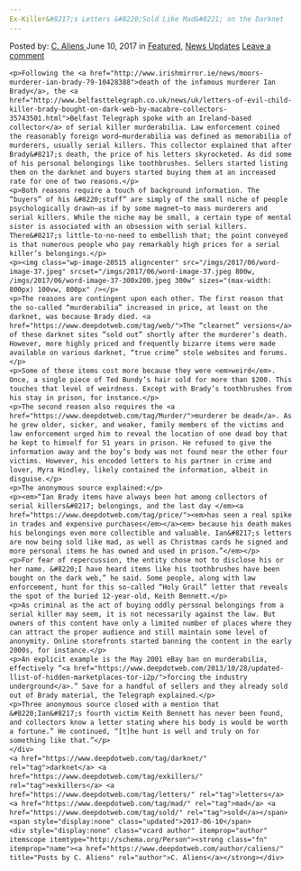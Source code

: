 ```yaml
---
Ex-Killer&#8217;s Letters &#8220;Sold Like Mad&#8221; on the Darknet
---
```

<article class="post-listing post-20511 post type-post status-publish format-standard has-post-thumbnail hentry  tag-darknet tag-exkillers tag-letters tag-mad ">
    <div class="post-inner">
        <span>Posted by: <a href="https://www.deepdotweb.com/author/caliens/" title="">C. Aliens </a></span>
    <span>June 10, 2017</span>
    <span>in <a href="https://www.deepdotweb.com/category/deepdot-news/" rel="category tag">Featured</a>, <a href="https://www.deepdotweb.com/category/news-updates/" rel="category tag">News Updates</a></span>
    <span><a href="https://www.deepdotweb.com/2017/06/10/ex-killers-letters-sold-like-mad-on-the-darknet/#respond">Leave a comment</a></span>
    </p>
    <div class="clear"></div>
    
    <p>Following the <a href="http://www.irishmirror.ie/news/moors-murderer-ian-brady-79-10428388">death of the infamous murderer Ian Brady</a>, the <a href="http://www.belfasttelegraph.co.uk/news/uk/letters-of-evil-child-killer-brady-bought-on-dark-web-by-macabre-collectors-35743501.html">Belfast Telegraph spoke with an Ireland-based collector</a> of serial killer murderabilia. Law enforcement coined the reasonably foreign word—murderabilia was defined as memorabilia of murderers, usually serial killers. This collector explained that after Brady&#8217;s death, the price of his letters skyrocketed. As did some of his personal belongings like toothbrushes. Sellers started listing them on the darknet and buyers started buying them at an increased rate for one of two reasons.</p>
    <p>Both reasons require a touch of background information. The “buyers” of his &#8220;stuff” are simply of the small niche of people psychologically drawn—as if by some magnet—to mass murderers and serial killers. While the niche may be small, a certain type of mental sister is associated with an obsession with serial killers. There&#8217;s little-to-no-need to embellish that; the point conveyed is that numerous people who pay remarkably high prices for a serial killer’s belongings.</p>
    <p><img class="wp-image-20515 aligncenter" src="/imgs/2017/06/word-image-37.jpeg" srcset="/imgs/2017/06/word-image-37.jpeg 800w, /imgs/2017/06/word-image-37-300x200.jpeg 300w" sizes="(max-width: 800px) 100vw, 800px" /></p>
    <p>The reasons are contingent upon each other. The first reason that the so-called “murderabilia” increased in price, at least on the darknet, was because Brady died. <a href="https://www.deepdotweb.com/tag/web/">The “clearnet” versions</a> of these darknet sites ”sold out” shortly after the murderer’s death. However, more highly priced and frequently bizarre items were made available on various darknet, “true crime” stole websites and forums.</p>
    <p>Some of these items cost more because they were <em>weird</em>. Once, a single piece of Ted Bundy’s hair sold for more than $200. This touches that level of weirdness. Except with Brady’s toothbrushes from his stay in prison, for instance.</p>
    <p>The second reason also requires the <a href="https://www.deepdotweb.com/tag/Murder/">murderer be dead</a>. As he grew older, sicker, and weaker, family members of the victims and law enforcement urged him to reveal the location of one dead boy that he kept to himself for 51 years in prison. He refused to give the information away and the boy’s body was not found near the other four victims. However, his encoded letters to his partner in crime and lover, Myra Hindley, likely contained the information, albeit in disguise.</p>
    <p>The anonymous source explained:</p>
    <p><em>“Ian Brady items have always been hot among collectors of serial killers&#8217; belongings, and the last day </em><a href="https://www.deepdotweb.com/tag/price/"><em>has seen a real spike in trades and expensive purchases</em></a><em> because his death makes his belongings even more collectible and valuable. Ian&#8217;s letters are now being sold like mad, as well as Christmas cards he signed and more personal items he has owned and used in prison.”</em></p>
    <p>For fear of repercussion, the entity chose not to disclose his or her name. &#8220;I have heard items like his toothbrushes have been bought on the dark web,” he said. Some people, along with law enforcement, hunt for this so-called “Holy Grail” letter that reveals the spot of the buried 12-year-old, Keith Bennett.</p>
    <p>As criminal as the act of buying oddly personal belongings from a serial killer may seem, it is not necessarily against the law. But owners of this content have only a limited number of places where they can attract the proper audience and still maintain some level of anonymity. Online storefronts started banning the content in the early 2000s, for instance.</p>
    <p>An explicit example is the May 2001 eBay ban on murderabilia, effectively “<a href="https://www.deepdotweb.com/2013/10/28/updated-llist-of-hidden-marketplaces-tor-i2p/">forcing the industry underground</a>.” Save for a handful of sellers and they already sold out of Brady material, the Telegraph explained.</p>
    <p>Three anonymous source closed with a mention that &#8220;Ian&#8217;s fourth victim Keith Bennett has never been found, and collectors know a letter stating where his body is would be worth a fortune.” He continued, “[t]he hunt is well and truly on for something like that.”</p>
    </div>
    <a href="https://www.deepdotweb.com/tag/darknet/" rel="tag">darknet</a> <a href="https://www.deepdotweb.com/tag/exkillers/" rel="tag">exkillers</a> <a href="https://www.deepdotweb.com/tag/letters/" rel="tag">letters</a> <a href="https://www.deepdotweb.com/tag/mad/" rel="tag">mad</a> <a href="https://www.deepdotweb.com/tag/sold/" rel="tag">sold</a></span> <span style="display:none" class="updated">2017-06-10</span>
    <div style="display:none" class="vcard author" itemprop="author" itemscope itemtype="http://schema.org/Person"><strong class="fn" itemprop="name"><a href="https://www.deepdotweb.com/author/caliens/" title="Posts by C. Aliens" rel="author">C. Aliens</a></strong></div>
    
